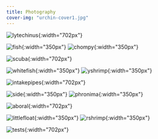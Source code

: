 ```yaml
---
title: Photography
cover-img: "urchin-cover1.jpg"
---
```


![lytechinus](photography_page/lytechinus_bw.jpg){:width="702px"}

![fish](photography_page/bw_fish.jpg){:width="350px"}
![chompy](photography_page/dragonfish.jpg){:width="350px"}

![scuba](photography_page/scuba_selfie.JPG){:width="702px"}

![whitefish](photography_page/white_fish.jpg){:width="350px"}
![yshrimp](photography_page/yellow_shrimp.jpg){:width="350px"}

![intakepipes](photography_page/intakepipes.png){:width="702px"}

![side](photography_page/urchin_side.jpg){:width="350px"}
![phronima](photography_page/phronima.png){:width="350px"}

![aboral](photography_page/aboral.jpg){:width="702px"}

![littlefloat](photography_page/little_float.jpg){:width="350px"}
![rshrimp](photography_page/red_shrimp.jpg){:width="350px"}

![tests](photography_page/stackedtests.jpg){:width="702px"}
